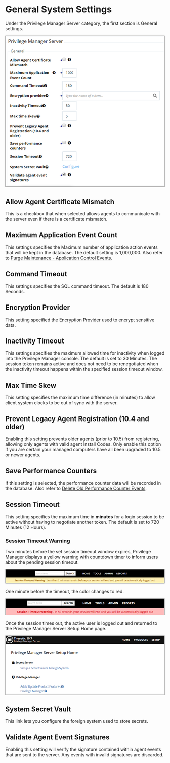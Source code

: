 [title]: # (System Settings)
[tags]: # (general configuration)
[priority]: # (3)
# General System Settings

Under the Privilege Manager Server category, the first section is General settings.

![Privilege Manager General](images/pm/system.png)

## Allow Agent Certificate Mismatch

This is a checkbox that when selected allows agents to communicate with the server even if there is a certificate mismatch.

## Maximum Application Event Count

This settings specifies the Maximum number of application action events that will be kept in the database. The default setting is 1,000,000. Also refer to [Purge Maintenance - Application Control Events](../../../tasks/maintenance.md#purge_maintenance___application_control_events).

## Command Timeout

This settings specifies the SQL command timeout. The default is 180 Seconds.

## Encryption Provider

This setting specified the Encryption Provider used to encrypt sensitive data.

## Inactivity Timeout

This settings specifies the maximum allowed time for inactivity when logged into the Privilege Manager console. The default is set to 30 Minutes. The session token remains active and does not need to be renegotiated when the inactivity timeout happens within the specified session timeout window.

## Max Time Skew

This setting specifies the maximum time difference (in minutes) to allow client system clocks to be out of sync with the server.

## Prevent Legacy Agent Registration (10.4 and older)

Enabling this setting prevents older agents (prior to 10.5) from registering, allowing only agents with valid agent Install Codes. Only enable this option if you are certain your managed computers have all been upgraded to 10.5 or newer agents.

## Save Performance Counters

If this setting is selected, the performance counter data will be recorded in the database. Also refer to [Delete Old Performance Counter Events](../../../tasks/maintenance.md#delete_old_performance_counter_events).

## Session Timeout

This setting specifies the maximum time in __minutes__ for a login session to be active without having to negotiate another token. The default is set to 720 Minutes (12 Hours).

### Session Timeout Warning

Two minutes before the set session timeout window expires, Privilege Manager displays a yellow warning with countdown timer to inform users about the pending session timeout.

![Yellow Session Warning at 2 Minute mark](images/pm/session-timeout-1.png)

One minute before the timeout, the color changes to red.

![Red Session Warning at 1 Minute mark](images/pm/session-timeout-2.png)

Once the session times out, the active user is logged out and returned to the Privilege Manager Server Setup Home page.

![Privilege Manager Server Setup Home page](images/pm/session-timeout-3.png)

## System Secret Vault

This link lets you configure the foreign system used to store secrets.

## Validate Agent Event Signatures

Enabling this setting will verify the signature contained within agent events that are sent to the server. Any events with invalid signatures are discarded.
